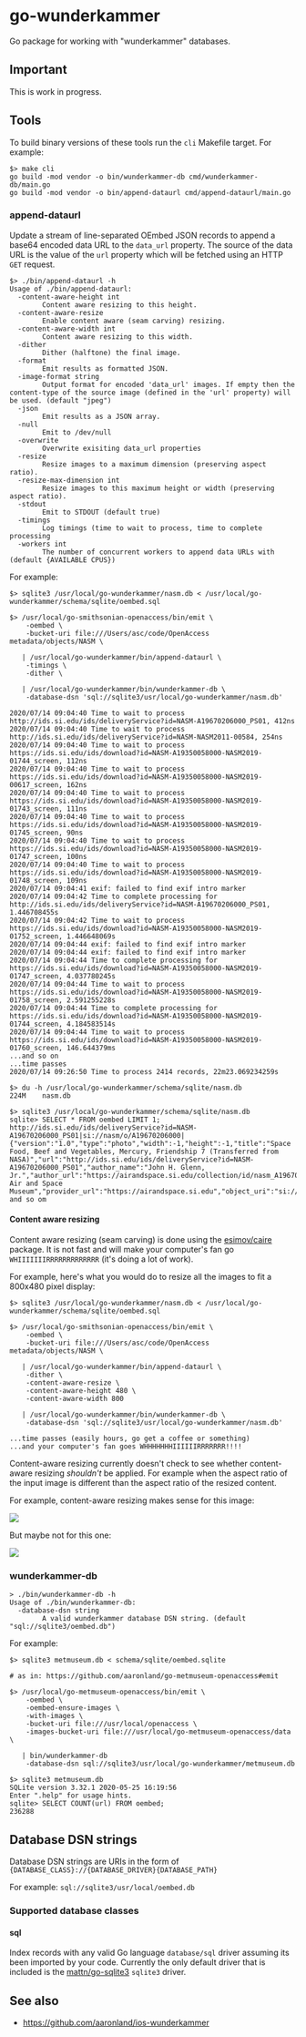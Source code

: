 # go-wunderkammer

Go package for working with "wunderkammer" databases.

## Important

This is work in progress.

## Tools

To build binary versions of these tools run the `cli` Makefile target. For example:

```
$> make cli
go build -mod vendor -o bin/wunderkammer-db cmd/wunderkammer-db/main.go
go build -mod vendor -o bin/append-dataurl cmd/append-dataurl/main.go
```

### append-dataurl

Update a stream of line-separated OEmbed JSON records to append a base64 encoded data URL to the `data_url` property. The source of the data URL is the value of the `url` property which will be fetched using an HTTP `GET` request.

```
$> ./bin/append-dataurl -h
Usage of ./bin/append-dataurl:
  -content-aware-height int
    	Content aware resizing to this height.
  -content-aware-resize
    	Enable content aware (seam carving) resizing.
  -content-aware-width int
    	Content aware resizing to this width.
  -dither
    	Dither (halftone) the final image.
  -format
    	Emit results as formatted JSON.
  -image-format string
    	Output format for encoded 'data_url' images. If empty then the content-type of the source image (defined in the 'url' property) will be used. (default "jpeg")
  -json
    	Emit results as a JSON array.
  -null
    	Emit to /dev/null
  -overwrite
    	Overwrite exisiting data_url properties
  -resize
    	Resize images to a maximum dimension (preserving aspect ratio).
  -resize-max-dimension int
    	Resize images to this maximum height or width (preserving aspect ratio).
  -stdout
    	Emit to STDOUT (default true)
  -timings
    	Log timings (time to wait to process, time to complete processing
  -workers int
    	The number of concurrent workers to append data URLs with (default {AVAILABLE CPUS})	
```

For example:

```
$> sqlite3 /usr/local/go-wunderkammer/nasm.db < /usr/local/go-wunderkammer/schema/sqlite/oembed.sql

$> /usr/local/go-smithsonian-openaccess/bin/emit \
	-oembed \
	-bucket-uri file:///Users/asc/code/OpenAccess metadata/objects/NASM \

   | /usr/local/go-wunderkammer/bin/append-dataurl \
	-timings \
	-dither \

   | /usr/local/go-wunderkammer/bin/wunderkammer-db \
	-database-dsn 'sql://sqlite3/usr/local/go-wunderkammer/nasm.db'

2020/07/14 09:04:40 Time to wait to process http://ids.si.edu/ids/deliveryService?id=NASM-A19670206000_PS01, 412ns
2020/07/14 09:04:40 Time to wait to process http://ids.si.edu/ids/deliveryService?id=NASM-NASM2011-00584, 254ns
2020/07/14 09:04:40 Time to wait to process https://ids.si.edu/ids/download?id=NASM-A19350058000-NASM2019-01744_screen, 112ns
2020/07/14 09:04:40 Time to wait to process https://ids.si.edu/ids/download?id=NASM-A19350058000-NASM2019-00617_screen, 162ns
2020/07/14 09:04:40 Time to wait to process https://ids.si.edu/ids/download?id=NASM-A19350058000-NASM2019-01743_screen, 111ns
2020/07/14 09:04:40 Time to wait to process https://ids.si.edu/ids/download?id=NASM-A19350058000-NASM2019-01745_screen, 90ns
2020/07/14 09:04:40 Time to wait to process https://ids.si.edu/ids/download?id=NASM-A19350058000-NASM2019-01747_screen, 100ns
2020/07/14 09:04:40 Time to wait to process https://ids.si.edu/ids/download?id=NASM-A19350058000-NASM2019-01748_screen, 109ns
2020/07/14 09:04:41 exif: failed to find exif intro marker
2020/07/14 09:04:42 Time to complete processing for http://ids.si.edu/ids/deliveryService?id=NASM-A19670206000_PS01, 1.446708455s
2020/07/14 09:04:42 Time to wait to process https://ids.si.edu/ids/download?id=NASM-A19350058000-NASM2019-01752_screen, 1.446648069s
2020/07/14 09:04:44 exif: failed to find exif intro marker
2020/07/14 09:04:44 exif: failed to find exif intro marker
2020/07/14 09:04:44 Time to complete processing for https://ids.si.edu/ids/download?id=NASM-A19350058000-NASM2019-01747_screen, 4.037780245s
2020/07/14 09:04:44 Time to wait to process https://ids.si.edu/ids/download?id=NASM-A19350058000-NASM2019-01758_screen, 2.591255228s
2020/07/14 09:04:44 Time to complete processing for https://ids.si.edu/ids/download?id=NASM-A19350058000-NASM2019-01744_screen, 4.184583514s
2020/07/14 09:04:44 Time to wait to process https://ids.si.edu/ids/download?id=NASM-A19350058000-NASM2019-01760_screen, 146.644379ms
...and so on
...time passes
2020/07/14 09:26:50 Time to process 2414 records, 22m23.069234259s

$> du -h /usr/local/go-wunderkammer/schema/sqlite/nasm.db
224M	nasm.db

$> sqlite3 /usr/local/go-wunderkammer/schema/sqlite/nasm.db
sqlite> SELECT * FROM oembed LIMIT 1;
http://ids.si.edu/ids/deliveryService?id=NASM-A19670206000_PS01|si://nasm/o/A19670206000|{"version":"1.0","type":"photo","width":-1,"height":-1,"title":"Space Food, Beef and Vegetables, Mercury, Friendship 7 (Transferred from NASA)","url":"http://ids.si.edu/ids/deliveryService?id=NASM-A19670206000_PS01","author_name":"John H. Glenn, Jr.","author_url":"https://airandspace.si.edu/collection/id/nasm_A19670206000","provider_name":"National Air and Space Museum","provider_url":"https://airandspace.si.edu","object_uri":"si://nasm/o/A19670206000","data_url":"data:image/jpeg;base64,R0lGODlhTgTQB4cAAAAAAAAARAAAiAAAzABEAA... and so om
```

#### Content aware resizing

Content aware resizing (seam carving) is done using the [esimov/caire](https://github.com/esimov/caire) package. It is not fast and will make your computer's fan go `WHIIIIIIIRRRRRRRRRRRRR` (it's doing a lot of work).

For example, here's what you would do to resize all the images to fit a 800x480 pixel display:

```
$> sqlite3 /usr/local/go-wunderkammer/nasm.db < /usr/local/go-wunderkammer/schema/sqlite/oembed.sql

$> /usr/local/go-smithsonian-openaccess/bin/emit \
	-oembed \
	-bucket-uri file:///Users/asc/code/OpenAccess metadata/objects/NASM \

   | /usr/local/go-wunderkammer/bin/append-dataurl \
	-dither \
	-content-aware-resize \
	-content-aware-height 480 \
	-content-aware-width 800

   | /usr/local/go-wunderkammer/bin/wunderkammer-db \
	-database-dsn 'sql://sqlite3/usr/local/go-wunderkammer/nasm.db'

...time passes (easily hours, go get a coffee or something)
...and your computer's fan goes WHHHHHHHIIIIIIRRRRRRR!!!!
```

Content-aware resizing currently doesn't check to see whether content-aware resizing _shouldn't_ be applied. For example when the aspect ratio of the input image is different than the aspect ratio of the resized content.

For example, content-aware resizing makes sense for this image:

![](docs/images/nasm-plane.jpg)

But maybe not for this one:

![](docs/images/nasm-suit.jpg)

### wunderkammer-db

```
> ./bin/wunderkammer-db -h
Usage of ./bin/wunderkammer-db:
  -database-dsn string
    	A valid wunderkammer database DSN string. (default "sql://sqlite3/oembed.db")
```

For example:

```
$> sqlite3 metmuseum.db < schema/sqlite/oembed.sqlite

# as in: https://github.com/aaronland/go-metmuseum-openaccess#emit

$> /usr/local/go-metmuseum-openaccess/bin/emit \
	-oembed \
	-oembed-ensure-images \
	-with-images \
	-bucket-uri file:///usr/local/openaccess \
	-images-bucket-uri file:///usr/local/go-metmuseum-openaccess/data \

   | bin/wunderkammer-db
   	-database-dsn sql://sqlite3/usr/local/go-wunderkammer/metmuseum.db

$> sqlite3 metmuseum.db 
SQLite version 3.32.1 2020-05-25 16:19:56
Enter ".help" for usage hints.
sqlite> SELECT COUNT(url) FROM oembed;
236288
```

## Database DSN strings

Database DSN strings are URIs in the form of `{DATABASE_CLASS}://{DATABASE_DRIVER}{DATABASE_PATH}`

For example: `sql://sqlite3/usr/local/oembed.db`

### Supported database classes

#### sql

Index records with any valid Go language `database/sql` driver assuming its been imported by your code. Currently the only default driver that is included is the [mattn/go-sqlite3](https://github.com/mattn/go-sqlite3) `sqlite3` driver.

## See also

* https://github.com/aaronland/ios-wunderkammer